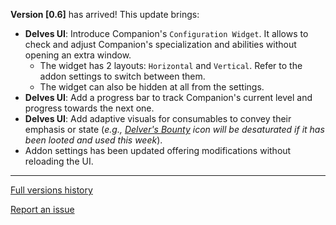 **Version \[0.6\]** has arrived! This update brings:

*   **Delves UI**: Introduce Companion's `Configuration Widget`. It allows to check and adjust Companion's specialization and abilities without opening an extra window.
    *   The widget has 2 layouts: `Horizontal` and `Vertical`. Refer to the addon settings to switch between them.
    *   The widget can also be hidden at all from the settings.
*   **Delves UI**: Add a progress bar to track Companion's current level and progress towards the next one.
*   **Delves UI**: Add adaptive visuals for consumables to convey their emphasis or state (_e.g., [Delver's Bounty](https://www.wowhead.com/item=233071/delvers-bounty) icon will be desaturated if it has been looted and used this week_).
*   Addon settings has been updated offering modifications without reloading the UI.

***

[Full versions history](https://github.com/FunDeliveryGames/wow-delve-companion/blob/main/CHANGELOG.md)

[Report an issue](https://github.com/FunDeliveryGames/wow-delve-companion/issues)